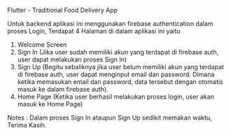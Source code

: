 Flutter - Traditional Food Delivery App

Untuk backend aplikasi ini menggunakan firebase authentication dalam proses Login, Terdapat 4 Halaman di dalam aplikasi ini yaitu

1. Welcome Screen
2. Sign In (Jika user sudah memiliki akun yang terdapat di firebase auth, user dapat melakukan proses Sign In)
3. Sign Up (Begitu sebaliknya jika user belum memiliki akun yang terdapat di firebase auth, user dapat menginput email dan password. Dimana ketika memasukan email dan password, data tersebut dengan otomatis masuk ke dalam firebase auth).
4. Home Page (Ketika user berhasil melakukan proses login, user akan masuk ke Home Page)

Notes : Dalam proses Sign In ataupun Sign Up sedikit memakan waktu, Terima Kasih.
